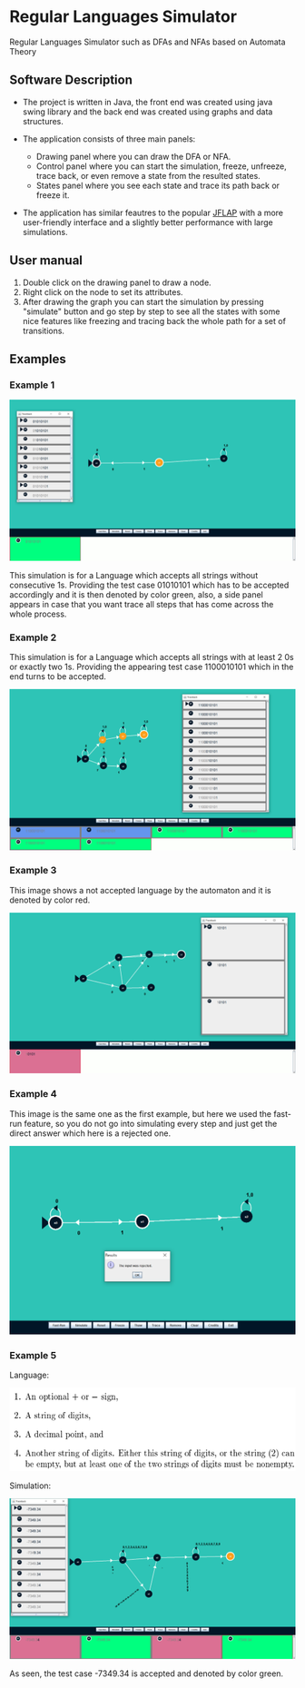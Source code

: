 # Regular Languages Simulator
Regular Languages Simulator such as DFAs and NFAs based on Automata Theory


## Software Description
- The project is written in Java, the front end was created using java swing library and the back end was created using graphs and data structures.

- The application consists of three main panels:
  - Drawing panel where you can draw the DFA or NFA.
  - Control panel where you can start the simulation, freeze, unfreeze, trace back, or even remove a state from the resulted states.
  - States panel where you see each state and trace its path back or freeze it.
  
 - The application has similar feautres to the popular [JFLAP](http://www.jflap.org/) with a more user-friendly interface and a slightly better performance with large simulations.
 
## User manual
1. Double click on the drawing panel to draw a node.
1. Right click on the node to set its attributes.
1. After drawing the graph you can start the simulation by pressing "simulate" button and go step by step to see all the states with some nice features like freezing and tracing back the whole path for a set of transitions.


## Examples

### Example 1

![Image of Example 1](/images/1.png)

This simulation is for a Language which accepts all strings without consecutive 1s. Providing the test case 01010101 which has to be accepted accordingly and it is then denoted by color green, also, a side panel appears in case that you want trace all steps that has come across the whole process.

### Example 2

This simulation is for a Language which accepts all strings with at least 2 0s or exactly two 1s. Providing the appearing test case 1100010101 which in the end turns to be accepted.

![Image of Example 2](/images/2.png)


### Example 3

This image shows a not accepted language by the automaton and it is denoted by color red.

![Image of Example 3](/images/3.png)


### Example 4

This image is the same one as the first example, but here we used the fast-run feature, so you do not go into simulating every step and just get the direct answer which here is a rejected one.

![Image of Example 4](/images/4.png)
### Example 5

Language:

![Image of Example 5](/images/5.1.png)

Simulation:

![Image of Example 5](/images/5.2.png)

As seen, the test case -7349.34 is accepted and denoted by color green.
